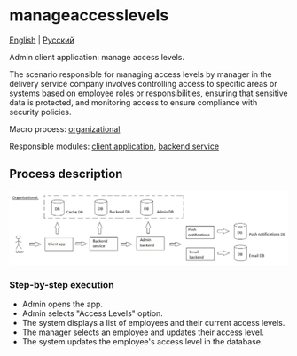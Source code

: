 # manageaccesslevels

[English](manageaccesslevels.md) | [Русский](manageaccesslevels.ru.md)

Admin client application: manage access levels.

The scenario responsible for managing access levels by manager in the delivery service company involves controlling access to specific areas or systems based on employee roles or responsibilities, ensuring that sensitive data is protected, and monitoring access to ensure compliance with security policies.

Macro process: [organizational](../../macroprocesses/organizational.md)

Responsible modules: [client application](../../frontend/adminclient.md), [backend service](../../backend/adminbackend.md)

## Process description

![organizational_overall](../../img/organizational_overall.png)

### Step-by-step execution

- Admin opens the app.
- Admin selects "Access Levels" option.
- The system displays a list of employees and their current access levels.
- The manager selects an employee and updates their access level.
- The system updates the employee's access level in the database.
